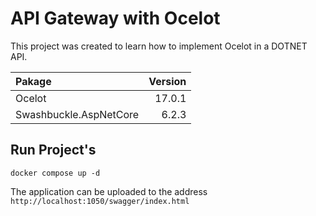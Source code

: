 # API Gateway with Ocelot

This project was created to learn how to implement Ocelot in a DOTNET API.

| Pakage                 | Version |
| :--- | ---:
| Ocelot    | 17.0.1  |
| Swashbuckle.AspNetCore | 6.2.3   |

## Run Project's

```console
docker compose up -d
```

The application can be uploaded to the address ```http://localhost:1050/swagger/index.html```
